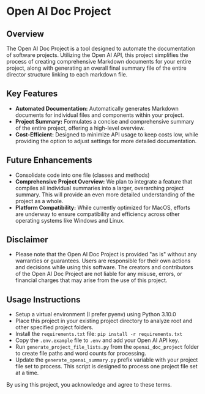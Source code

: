 # Open AI Doc Project

## Overview

The Open AI Doc Project is a tool designed to automate the documentation of software projects. Utilizing the Open AI API, this project simplifies the process of creating comprehensive Markdown documents for your entire project, along with generating an overall final summary file of the entire director structure linking to each markdown file.

## Key Features

- **Automated Documentation:** Automatically generates Markdown documents for individual files and components within your project.
- **Project Summary:** Formulates a concise and comprehensive summary of the entire project, offering a high-level overview.
- **Cost-Efficient:** Designed to minimize API usage to keep costs low, while providing the option to adjust settings for more detailed documentation.

## Future Enhancements

- Consolidate code into one file (classes and methods)
- **Comprehensive Project Overview:** We plan to integrate a feature that compiles all individual summaries into a larger, overarching project summary. This will provide an even more detailed understanding of the project as a whole.
- **Platform Compatibility:** While currently optimized for MacOS, efforts are underway to ensure compatibility and efficiency across other operating systems like Windows and Linux.

## Disclaimer

- Please note that the Open AI Doc Project is provided "as is" without any warranties or guarantees. Users are responsible for their own actions and decisions while using this software. The creators and contributors of the Open AI Doc Project are not liable for any misuse, errors, or financial charges that may arise from the use of this project.

## Usage Instructions

- Setup a virtual environment (I prefer pyenv) using Python 3.10.0
- Place this project in your existing project directory to analyze root and other specified project folders.
- Install the `requirements.txt` file: `pip install -r requirements.txt`
- Copy the `.env.example` file to `.env` and add your Open AI API key.
- Run `generate_project_file_lists.py` from the `openai_doc_project` folder to create file paths and word counts for processing.
- Update the `generate_openai_summary.py` prefix variable with your project file set to process. This script is designed to process one project file set at a time.

By using this project, you acknowledge and agree to these terms.
